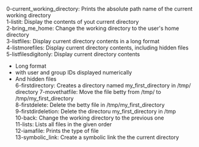 0-current_working_directory: Prints the absolute path name of the current working directory <br>
1-listit: Display the contents of yout current directory <br>
2-bring_me_home: Change the working directory to the user's home directory <br>
3-listfiles: Display current directory contents in a long format <br>
4-listmorefiles: Display current directory contents, including hidden files <br>
5-listfilesdigitonly: Display current directory contents <br>
- Long format
- with user and group IDs displayed numerically
- And hidden files <br>
6-firstdirectory: Creates a directory named my_first_directory in /tmp/ directory
7-movethatfile: Move the file betty from /tmp/ to /tmp/my_first_directory <br>
8-firstdelete: Delete the betty file in /tmp/my_first_directory <br>
9-firstdirdeletion: Delete the directoru my_first_directory in /tmp <br>
10-back: Change the working directory to the previous one <br>
11-lists: Lists all files in the given order <br>
12-iamafile: Prints the type of file <br>
13-symbolic_link: Create a symbolic link the the current directory <br>
